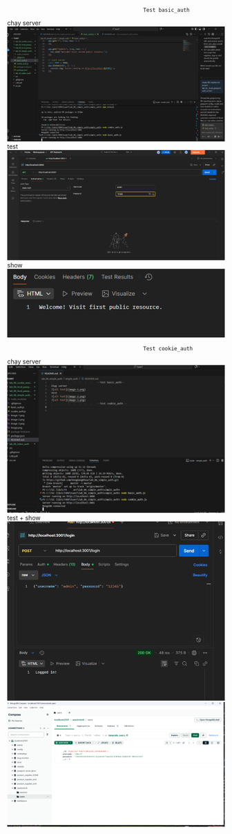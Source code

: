 
                                                Test basic_auth
chạy server                                                
![image-1](img/image-1.png)
test
![image-2](img/image-2.png)
show
![image-3](img/image-3.png)

                                                Test cookie_auth
chạy server
![image-4](img/image-4.png)
test + show
![image-5](img/image-5.png)
![image-6](img/image-6.png)

